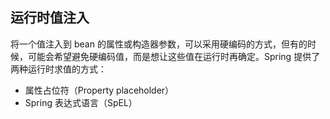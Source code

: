 ## 运行时值注入 ##

将一个值注入到 bean 的属性或构造器参数，可以采用硬编码的方式，但有的时候，可能会希望避免硬编码值，而是想让这些值在运行时再确定。Spring 提供了两种运行时求值的方式：

* 属性占位符（Property placeholder）
* Spring 表达式语言（SpEL）
